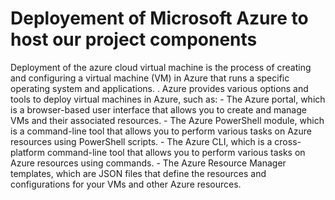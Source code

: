 <h1 center="align">Deployement of Microsoft Azure to host our project components</h1>
Deployment of the azure cloud virtual machine is the process of creating and configuring a virtual machine (VM) in Azure that runs a specific operating system and applications. . Azure provides various
options and tools to deploy virtual machines in Azure, such as:
- The Azure portal, which is a browser-based user interface that allows you to create and manage VMs
and their associated resources.
- The Azure PowerShell module, which is a command-line tool that allows you to perform various tasks
on Azure resources using PowerShell scripts.
- The Azure CLI, which is a cross-platform command-line tool that allows you to perform various tasks
on Azure resources using commands.
- The Azure Resource Manager templates, which are JSON files that define the resources and
configurations for your VMs and other Azure resources.
